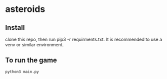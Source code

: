 # asteroids
## Install
clone this repo, then run pip3 -r requirments.txt. It is recommended to use a venv or similar environment. 
## To run the game
```
python3 main.py
```

